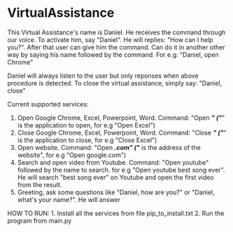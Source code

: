 # VirtualAssistance
This Virtual Assistance's name is Daniel. He receives the command through our voice.
To activate him, say "Daniel". He will replies: "How can I help you?". After that user can give him the command.
Can do it in another other way by saying his name followed by the command. For e.g: "Daniel, open Chrome"

Daniel will always listen to the user but only reponses when above procedure is detected. To close the virtual assistance, simply say: "Daniel, close"

Current supported services:
  1. Open Google Chrome, Excel, Powerpoint, Word. Command: "Open ***" ("***" is the application to open, for e.g "Open Excel")
  2. Close Google Chrome, Excel, Powerpoint, Word. Command: "Close ***" ("***" is the application to close, for e.g "Close Excel")
  3. Open website. Command: "Open ***.com" ("*** is the address of the website", for e.g "Open google.com")
  4. Search and open video from Youtube. Command: "Open youtube" followed by the name to search. for e.g "Open youtube best song ever". He will search "best song ever" on Youtube      and open the first video from the result.
  5. Greeting, ask some questions like "Daniel, how are you?" or "Daniel, what's your name?". He will answer
  
  HOW TO RUN:
    1. Install all the services from file pip_to_install.txt
    2. Run the program from main.py
